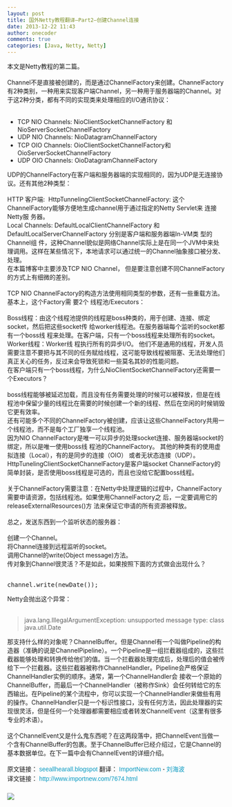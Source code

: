 ```yaml
---
layout: post
title: 国外Netty教程翻译—Part2—创建Channel连接
date: 2013-12-22 11:43
author: onecoder
comments: true
categories: [Java, Netty, Netty]
---
```

<div>
	本文是Netty教程的第二篇。</div>
<div>
	&nbsp;</div>
<div>
	Channel不是直接被创建的，而是通过ChannelFactory来创建。ChannelFactory有2种类别，一种用来实现客户端Channel，另一种用于服务器端的Channel。对于这2种分类，都有不同的实现类来处理相应的I/O通讯协议：</div>
<div>
	&nbsp;</div>
<ul>
	<li>
		TCP NIO Channels: NioClientSocketChannelFactory 和 NioServerSocketChannelFactory</li>
	<li>
		UDP NIO Channels: NioDatagramChannelFactory</li>
	<li>
		TCP OIO Channels: OioClientSocketChannelFactory和OioServerSocketChannelFactory</li>
	<li>
		UDP OIO Channels: OioDatagramChannelFactory</li>
</ul>
<div>
	UDP的ChannelFactory在客户端和服务器端的实现相同的，因为UDP是无连接协议。还有其他2种类型：</div>
<div>
	&nbsp;</div>
<div>
	HTTP 客户端: &nbsp;HttpTunnelingClientSocketChannelFactory: 这个ChannelFactory能够方便地生成channel用于通过指定的Netty Servlet来 连接Netty服 务器。</div>
<div>
	Local Channels: DefaultLocalClientChannelFactory 和 DefaultLocalServerChannelFactory 分别是客户端和服务器端In-VM类 型的Channel组 件，这种Channel貌似是网络Channel实际上是在同一个JVM中来处理调用。这样在某些情况下，本地请求可以通过统一的Channel抽象接口被分发、处理。</div>
<div>
	在本篇博客中主要涉及TCP NIO Channel， 但是要注意创建不同ChannelFactory的方式上有细微的差别。</div>
<div>
	&nbsp;</div>
<div>
	TCP NIO ChannelFactory的构造方法使用相同类型的参数，还有一些重载方法。基本上，这个Factory需 要2个 线程池/Executors：</div>
<div>
	&nbsp;</div>
<div>
	Boss线程：由这个线程池提供的线程是boss种类的，用于创建、连接、绑定socket，然后把这些socket传 给worker线程池。在服务器端每个监听的socket都 有一个boss线 程来处理。在客户端，只有一个boss线程来处理所有的socket。</div>
<div>
	Worker线程：Worker线 程执行所有的异步I/O。 他们不是通用的线程，开发人员需要注意不要把与其不同的任务赋给线程，这可能导致线程被阻塞、无法处理他们真正关心的任务，反过来会导致死锁和一些莫名其妙的性能问题。</div>
<div>
	在客户端只有一个boss线程，为什么NioClientSocketChannelFactory还需要一个Executors？</div>
<div>
	&nbsp;</div>
<div>
	boss线程能够被延迟加载，而且没有任务需要处理的时候可以被释放，但是在线程池中保留少量的线程比在需要的时候创建一个新的线程、然后在空闲的时候销毁它更有效率。</div>
<div>
	还有可能多个不同的ChannelFactory被创建，应该让这些ChannelFactory共用一个线程池，而不是每个工厂独享一个线程池。</div>
<div>
	因为NIO ChannelFactory是唯一可以异步的处理socket连接、服务器端socket的绑定，所以是唯一使用boss线 程池的ChannelFactory。 其他的种类有的使用虚拟连接（Local），有的是同步的连接（OIO） 或者无状态连接（UDP）。HttpTunelingClientSocketChannelFactory是客户端socket ChannelFactory的简单封装，是否使用boss线程是可选的，而且也没给它配置boss线程。</div>
<div>
	&nbsp;</div>
<div>
	关于ChannelFactory需要注意：在Netty中处理逻辑的过程中，ChannelFactory需要申请资源，包括线程池。如果使用ChannelFactory之 后，一定要调用它的releaseExternalResources()方 法来保证它申请的所有资源被释放。</div>
<div>
	&nbsp;</div>
<div>
	总之，发送东西到一个监听状态的服务器：</div>
<div>
	&nbsp;</div>
<div>
	创建一个Channel。</div>
<div>
	将Channel连接到远程监听的socket。</div>
<div>
	调用Channel的write(Object message)方法。</div>
<div>
	传对象到Channel很灵活？不是如此，如果按照下面的方式做会出现什么？</div>
<div>
	&nbsp;</div>
<div>
	<pre class="brush:java;first-line:1;pad-line-numbers:true;highlight:null;collapse:false;">
channel.write(newDate());
</pre>
</div>
<div>
	Netty会抛出这个异常：</div>
<div>
	&nbsp;</div>
<blockquote>
	<div>
		java.lang.IllegalArgumentException: unsupported message type: class java.util.Date</div>
</blockquote>
<div>
	那支持什么样的对象呢？ChannelBuffer。但是Channel有一个叫做Pipeline的构造器（准确的说是ChannelPipeline）。一个Pipeline是一组拦截器组成的，这些拦截器能够处理和转换传给他们的值。当一个拦截器处理完成后，处理后的值会被传给下一个拦截器。这些拦截器被称作ChannelHandler。Pipeline会严格保证ChannelHandler实例的顺序。通常，第一个ChannelHandler会 接收一个原始的ChannelBuffer，而最后一个ChannelHandler（被称作Sink）会任何转给它的东西输出。在Pipeline的某个流程中，你可以实现一个ChannelHandler来做些有用的操作。ChannelHandler只是一个标识性接口，没有任何方法，因此处理器的实现很灵活，但是任何一个处理器都需要相应或者转发ChannelEvent（这里有很多专业的术语）。</div>
<div>
	&nbsp;</div>
<div>
	这个ChannelEvent又是什么鬼东西呢？在这两段落中，把ChannelEvent当做一个含有ChannelBuffer的包裹。至于ChannelBuffer已经介绍过，它是Channel的基本数据单位。在下一篇中会有ChannelEvent的详细介绍。</div>
<div>
	&nbsp;</div>
<div>
	<span style="color: rgb(25, 25, 25); font-family: 微软雅黑, Verdana, sans-serif, 宋体; font-size: 14px; line-height: 22px; background-color: rgb(251, 251, 251);">原文链接：&nbsp;</span><a class="external" href="http://seeallhearall.blogspot.com/2012/05/netty-tutorial-part-1-introduction-to.html" rel="nofollow" style="margin: 0px; padding: 0px; font-size: 14px; vertical-align: baseline; background-color: rgb(251, 251, 251); outline: none; text-decoration: none; border-color: rgb(8, 155, 195); color: rgb(8, 155, 195); font-family: 微软雅黑, Verdana, sans-serif, 宋体; line-height: 22px;" target="_blank">seeallhearall.blogspot</a><span style="color: rgb(25, 25, 25); font-family: 微软雅黑, Verdana, sans-serif, 宋体; font-size: 14px; line-height: 22px; background-color: rgb(251, 251, 251);">&nbsp;翻译：&nbsp;</span><a href="http://www.importnew.com/" style="margin: 0px; padding: 0px; font-size: 14px; vertical-align: baseline; background-color: rgb(251, 251, 251); outline: none; text-decoration: none; border-color: rgb(8, 155, 195); color: rgb(8, 155, 195); font-family: 微软雅黑, Verdana, sans-serif, 宋体; line-height: 22px;">ImportNew.com&nbsp;</a><span style="color: rgb(25, 25, 25); font-family: 微软雅黑, Verdana, sans-serif, 宋体; font-size: 14px; line-height: 22px; background-color: rgb(251, 251, 251);">-&nbsp;</span><a href="http://www.importnew.com/author/liuhaibo" style="margin: 0px; padding: 0px; font-size: 14px; vertical-align: baseline; background-color: rgb(251, 251, 251); outline: none; text-decoration: none; border-color: rgb(8, 155, 195); color: rgb(8, 155, 195); font-family: 微软雅黑, Verdana, sans-serif, 宋体; line-height: 22px;">刘海波</a><br style="color: rgb(25, 25, 25); font-family: 微软雅黑, Verdana, sans-serif, 宋体; font-size: 14px; line-height: 22px; background-color: rgb(251, 251, 251);" />
	<span style="color: rgb(25, 25, 25); font-family: 微软雅黑, Verdana, sans-serif, 宋体; font-size: 14px; line-height: 22px; background-color: rgb(251, 251, 251);">译文链接：&nbsp;</span><a href="http://www.importnew.com/7674.html" style="margin: 0px; padding: 0px; font-size: 14px; vertical-align: baseline; background-color: rgb(251, 251, 251); outline: none; text-decoration: none; border-color: rgb(8, 155, 195); color: rgb(8, 155, 195); font-family: 微软雅黑, Verdana, sans-serif, 宋体; line-height: 22px;">http://www.importnew.com/7674.html</a></div>
<div>
	<br style="color: rgb(25, 25, 25); font-family: 微软雅黑, Verdana, sans-serif, 宋体; font-size: 16px; font-weight: bold; line-height: 22px; background-color: rgb(251, 251, 251);" />
	<img src="http://www.importnew.com/importnew-weixin.jpg" style="margin: 0px; padding: 0px; border: 0px; outline: 0px; font-size: 16px; vertical-align: baseline; background-color: rgb(251, 251, 251); color: rgb(25, 25, 25); font-family: 微软雅黑, Verdana, sans-serif, 宋体; font-weight: bold; line-height: 22px;" /></div>

